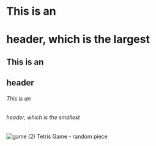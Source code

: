 # This is an <h1> header, which is the largest
## This is an <h2> header
###### This is an <h6> header, which is the smallest
  
![game (2)](https://user-images.githubusercontent.com/108770794/216861830-051a5214-754e-4025-b6fa-4bab101b19a4.png)
Tetris Game - random piece
